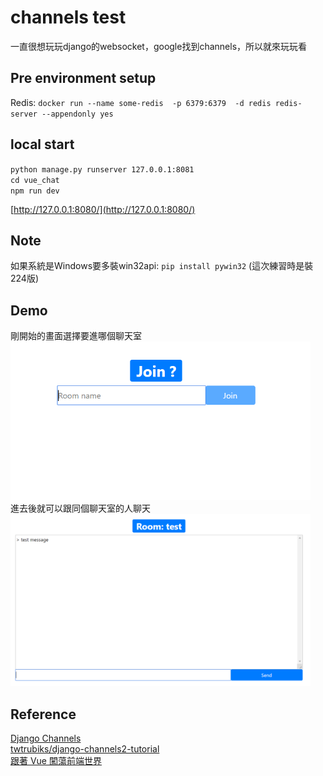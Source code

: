 # channels test

一直很想玩玩django的websocket，google找到channels，所以就來玩玩看

## Pre environment setup

Redis: `docker run --name some-redis  -p 6379:6379  -d redis redis-server --appendonly yes`


## local start
`python manage.py runserver 127.0.0.1:8081`  
`cd vue_chat`  
`npm run dev`  

[http://127.0.0.1:8080/](http://127.0.0.1:8080/)  

## Note
如果系統是Windows要多裝win32api: `pip install pywin32` (這次練習時是裝224版)

## Demo
剛開始的畫面選擇要進哪個聊天室  
<img src="image/home.png" width="480">  
進去後就可以跟同個聊天室的人聊天  
<img src="image/room.png" width="480">  

## Reference
[Django Channels](https://channels.readthedocs.io/en/latest/)  
[twtrubiks/django-channels2-tutorial](https://github.com/twtrubiks/django-channels2-tutorial)  
[跟著 Vue 闖蕩前端世界](https://dotblogs.com.tw/wasichris/2017/03/01/172049)  

